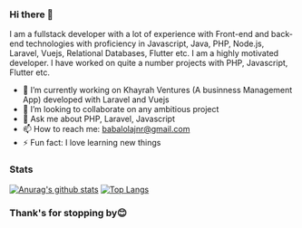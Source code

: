 ### Hi there 👋
I am a fullstack developer with a lot of experience with Front-end and back-end technologies with proficiency in Javascript, Java, PHP, Node.js, Laravel, Vuejs, Relational Databases, Flutter etc. I am a highly motivated developer. I have worked on quite a number projects with PHP, Javascript, Flutter etc.

- 🔭 I’m currently working on Khayrah Ventures (A businness Management App) developed with Laravel and Vuejs
- 👯 I’m looking to collaborate on any ambitious project
- 💬 Ask me about PHP, Laravel, Javascript
- 📫 How to reach me: babalolajnr@gmail.com
- ⚡ Fun fact: I love learning new things

### Stats
[![Anurag's github stats](https://github-readme-stats.vercel.app/api?username=babalolajnr&count_private=true&show_icons=true&theme=radical)](https://github.com/anuraghazra/github-readme-stats)  [![Top Langs](https://github-readme-stats.vercel.app/api/top-langs/?username=babalolajnr&layout=compact&count_private=true&show_icons=true&theme=radical)](https://github.com/anuraghazra/github-readme-stats)

### Thank's for stopping by😊
